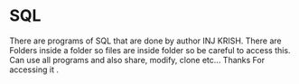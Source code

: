 # SQL
There are programs of SQL that are done by author INJ KRISH. There are Folders inside a folder so files are inside folder so be careful to access this. Can use all programs and also share, modify, clone etc... Thanks For accessing it .  
